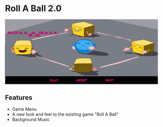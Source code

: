 # Roll A Ball 2.0
![banner](https://github.com/RitikaPahwa4444/Roll-A-Ball-2.0/blob/main/Roll%20A%20Ball%202.0.png)
## Features
- Game Menu
- A new look and feel to the existing game "Roll A Ball"
- Background Music
